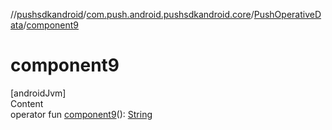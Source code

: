 //[pushsdkandroid](../../index.md)/[com.push.android.pushsdkandroid.core](../index.md)/[PushOperativeData](index.md)/[component9](component9.md)



# component9  
[androidJvm]  
Content  
operator fun [component9](component9.md)(): [String](https://kotlinlang.org/api/latest/jvm/stdlib/kotlin/-string/index.html)  



